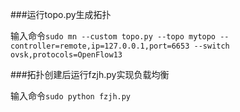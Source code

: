 ###运行topo.py生成拓扑

输入命令```sudo mn --custom topo.py --topo mytopo --controller=remote,ip=127.0.0.1,port=6653 --switch ovsk,protocols=OpenFlow13```

###拓扑创建后运行fzjh.py实现负载均衡

输入命令```sudo python fzjh.py```
